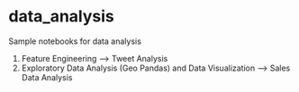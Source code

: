 # data_analysis
Sample notebooks for data analysis


1) Feature Engineering --> Tweet Analysis
2) Exploratory Data Analysis (Geo Pandas) and Data Visualization --> Sales Data Analysis

